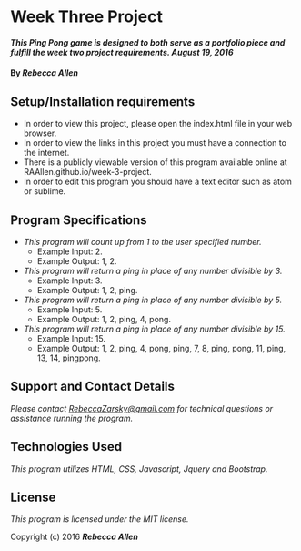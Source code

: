 # Week Three Project

#### _This Ping Pong game is designed to both serve as a portfolio piece and fulfill the week two project requirements. August 19, 2016_

#### By _**Rebecca Allen**_

## Setup/Installation requirements

* In order to view this project, please open the index.html file in your web browser.
* In order to view the links in this project you must have a connection to the internet.
* There is a publicly viewable version of this program available online at RAAllen.github.io/week-3-project.
* In order to edit this program you should have a text editor such as atom or sublime.

## Program Specifications

* _This program will count up from 1 to the user specified number._
    * Example Input: 2.
    * Example Output: 1, 2.
* _This program will return a ping in place of any number divisible by 3._
    * Example Input: 3.
    * Example Output: 1, 2, ping.
* _This program will return a ping in place of any number divisible by 5._
    * Example Input: 5.
    * Example Output: 1, 2, ping, 4, pong.
* _This program will return a ping in place of any number divisible by 15._
    * Example Input: 15.
    * Example Output: 1, 2, ping, 4, pong, ping, 7, 8, ping, pong, 11, ping, 13, 14, pingpong.

## Support and Contact Details

_Please contact RebeccaZarsky@gmail.com for technical questions or assistance running the program._

## Technologies Used

_This program utilizes HTML, CSS, Javascript, Jquery and Bootstrap._

## License

*This program is licensed under the MIT license.*

Copyright (c) 2016 **_Rebecca Allen_**
